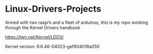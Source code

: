 # Linux-Drivers-Projects
Armed with two raspi’s and a fleet of arduinos, this is my repo working 
through the Kernel Drivers handbook

https://lwn.net/Kernel/LDD3/

Kernel version: 6.6.46-04023-gef804018a050
